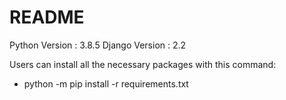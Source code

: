# README

Python Version : 3.8.5
Django Version : 2.2

Users can  install all the necessary packages with this command:

 * python -m pip install -r requirements.txt